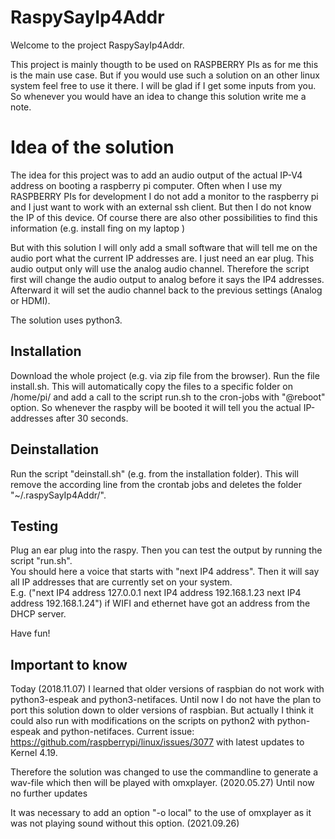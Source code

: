 # RaspySayIp4Addr
Welcome to the project RaspySayIp4Addr.  

This project is mainly thougth to be used on RASPBERRY PIs as for me this is the main use case. But if you would use such a solution on an other linux system feel free to use it there.
I will be glad if I get some inputs from you. So whenever you would have an idea to 
change this solution write me a note.
# Idea of the solution
The idea for this project was to add an audio output of the actual IP-V4 address on booting 
a raspberry pi computer. 
Often when I use my RASPBERRY PIs for development I do not add a monitor to the raspberry pi and 
I just want to work with an external ssh client.
But then I do not know the IP of this device. Of course there are also other possibilities to find this information (e.g. install fing on my laptop )  

But with this solution I will only add a small software that will tell me on the audio port 
what the current IP addresses are. I just need an ear plug.
This audio output only will use the analog audio channel. Therefore the script first will change the audio output to analog before it says 
the IP4 addresses. Afterward it will set the audio channel back to the previous settings (Analog or HDMI).  

The solution uses python3.

## Installation
Download the whole project (e.g. via zip file from the browser).
Run the file install.sh.
This will automatically copy the files to a specific folder on /home/pi/ and add a call to the script run.sh to the cron-jobs with "@reboot" option.
So whenever the raspby will be booted it will tell you the actual IP-addresses after 30 seconds.
## Deinstallation
Run the script "deinstall.sh" (e.g. from the installation folder).
This will remove the according line from the crontab jobs and deletes the folder "~/.raspySayIp4Addr/".


## Testing
Plug an ear plug into the raspy. Then you can test the output by running the script "run.sh".  
You should here a voice that starts with "next IP4 address". Then it will say all IP addresses that are currently
set on your system.  
E.g. ("next IP4 address 127.0.0.1 next IP4 address 192.168.1.23 next IP4 address 192.168.1.24") if WIFI and ethernet have got an address from the DHCP server.

Have fun!

## Important to know
Today (2018.11.07) I learned that older versions of raspbian do not work with python3-espeak and python3-netifaces. Until now I do not have the plan to port this solution down to older versions of raspbian. But actually I think it could also run with modifications on the scripts on python2 with python-espeak and python-netifaces.
Current issue: https://github.com/raspberrypi/linux/issues/3077 with latest updates to Kernel 4.19.

Therefore the solution was changed to use the commandline to generate a wav-file which then will be played with omxplayer.
(2020.05.27) Until now no further updates

It was necessary to add an option "-o local" to the use of omxplayer as it was not playing sound without this option. (2021.09.26)

